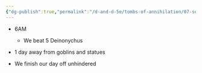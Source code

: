 ```yaml
---
{"dg-publish":true,"permalink":"/d-and-d-5e/tombs-of-annihilation/07-session-notes/session-06/y5-m3-d19/","noteIcon":"","created":"2025-08-20T20:52:29.432-05:00","updated":"2025-09-17T21:23:26.580-05:00"}
---
```



- 6AM
	- We beat 5 Deinonychus
- 1 day away from goblins and statues

- We finish our day off unhindered